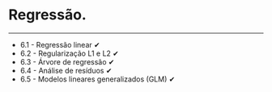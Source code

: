 # Regressão.

---

* 6.1 - Regressão linear ✔
* 6.2 - Regularização L1 e L2 ✔
* 6.3 - Árvore de regressão ✔
* 6.4 - Análise de resíduos ✔
* 6.5 - Modelos lineares generalizados (GLM) ✔
